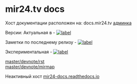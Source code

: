 # mir24.tv docs

Хост документации расположен на: docs.mir24.tv
[админка](https://docs.mir24.tv/projects/mir24-docs/)   
      
Версии:
Актуальная в - [![label](https://img.shields.io/static/v1.svg?label=docs&message=master&color=brightgreen)](https://docs.mir24.tv/docs/mir24-docs/ru/master/index.html)   
   

Заметки по последнему релизу - [![label](https://img.shields.io/static/v1.svg?label=docs&message=master&color=brightgreen)](https://docs.mir24.tv/docs/mir24-docs/ru/master/release/notes/0.23.html#)   
   

Экспериментальная - [![label](https://img.shields.io/static/v1.svg?label=docs&message=develop&color=blue)](https://docs.mir24.tv/docs/mir24-docs/ru/develop/)   
   
[master/devnote/rst](https://docs.mir24.tv/docs/mir24-docs/ru/master/devnote/rst.html)   
[master/devnote/mirmap](https://docs.mir24.tv/docs/mir24-docs/ru/master/devnote/mirmap.html)   
   

Неактивный хост [mir24-docs.readthedocs.io](https://mir24-docs.readthedocs.io/ru/latest/)
